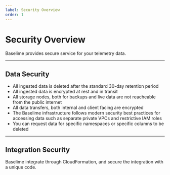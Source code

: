 ```yaml
---
label: Security Overview
order: 1
---
```


# Security Overview

Baselime provides secure service for your telemetry data.

---

## Data Security

- All ingested data is deleted after the standard 30-day retention period
- All ingested data is encrypted at rest and in transit
- All storage nodes, both for backups and live data are not reacheable from the public internet
- All data transfers, both internal and client facing are encrypted 
- The Baselime infrastructure follows modern security best practices for accessing data such as separate private VPCs and restrictive IAM roles   
- You can request data for specific namespaces or specific columns to be deleted

---

## Integration Security

Baselime integrate through CloudFormation, and secure the integration with a unique code.